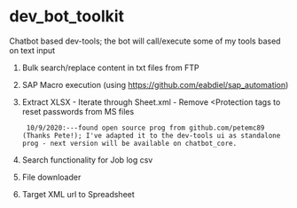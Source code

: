 # dev_bot_toolkit
Chatbot based dev-tools; the bot will call/execute some of my tools based on text input
 <Planned tools>
 1. Bulk search/replace content in txt files from FTP
 2. SAP Macro execution (using https://github.com/eabdiel/sap_automation)
 3. Extract XLSX - Iterate through Sheet.xml - Remove <Protection tags to reset passwords from MS files 
         
         10/9/2020:---found open source prog from github.com/petemc89 (Thanks Pete!); I've adapted it to the dev-tools ui as standalone prog - next version will be available on chatbot_core.
         
 4. Search functionality for Job log csv
 5. File downloader
 6. Target XML url to Spreadsheet
